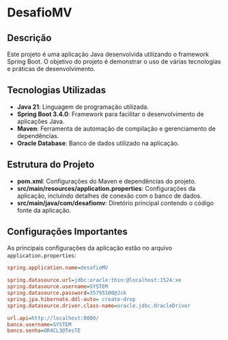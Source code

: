 # DesafioMV

## Descrição
Este projeto é uma aplicação Java desenvolvida utilizando o framework Spring Boot. O objetivo do projeto é demonstrar o uso de várias tecnologias e práticas de desenvolvimento.

## Tecnologias Utilizadas
- **Java 21**: Linguagem de programação utilizada.
- **Spring Boot 3.4.0**: Framework para facilitar o desenvolvimento de aplicações Java.
- **Maven**: Ferramenta de automação de compilação e gerenciamento de dependências.
- **Oracle Database**: Banco de dados utilizado na aplicação.

## Estrutura do Projeto
- **pom.xml**: Configurações do Maven e dependências do projeto.
- **src/main/resources/application.properties**: Configurações da aplicação, incluindo detalhes de conexão com o banco de dados.
- **src/main/java/com/desafiomv**: Diretório principal contendo o código fonte da aplicação.

## Configurações Importantes
As principais configurações da aplicação estão no arquivo `application.properties`:
```ini
spring.application.name=desafioMV

spring.datasource.url=jdbc:oracle:thin:@localhost:1524:xe
spring.datasource.username=SYSTEM
spring.datasource.password=35795100@Jck
spring.jpa.hibernate.ddl-auto= create-drop
spring.datasource.driver.class-name=oracle.jdbc.OracleDriver

url.api=http://localhost:8080/
banco.username=SYSTEM
banco.senha=OR4CL3@TesTE
